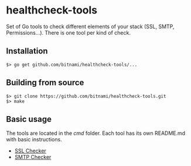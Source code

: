 # healthcheck-tools
Set of Go tools to check different elements of your stack (SSL, SMTP, Permissions...). There is one tool per kind of check.

## Installation

```
$> go get github.com/bitnami/healthcheck-tools/...
```

## Building from source

```
$> git clone https://github.com/bitnami/healthcheck-tools.git
$> make
```

## Basic usage

The tools are located in the *cmd* folder. Each tool has its own README.md with basic instructions.

  - [SSL Checker](https://github.com/bitnami/healthcheck-tools/tree/main/cmd/ssl-checker)
  - [SMTP Checker](https://github.com/bitnami/healthcheck-tools/tree/main/cmd/smtp-checker)
